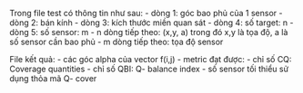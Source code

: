 Trong file test có thông tin như sau:
    - dòng 1: góc bao phủ của 1 sensor
    - dòng 2: bán kính
    - dòng 3: kích thước miền quan sát
    - dòng 4: số target: n
    - dòng 5: số sensor: m
    - n dòng tiếp theo: (x,y, a) trong đó x,y là tọa độ, a là số sensor cần bao phủ
    - m dòng tiếp theo: tọa độ sensor

File kết quả:
    - các góc alpha của vector f(i,j)
    - metric đạt được:
        -   chỉ số CQ: Coverage quantities
        -   chỉ số QBI: Q- balance index
        -   số sensor tối thiểu sử dụng thỏa mã Q- cover